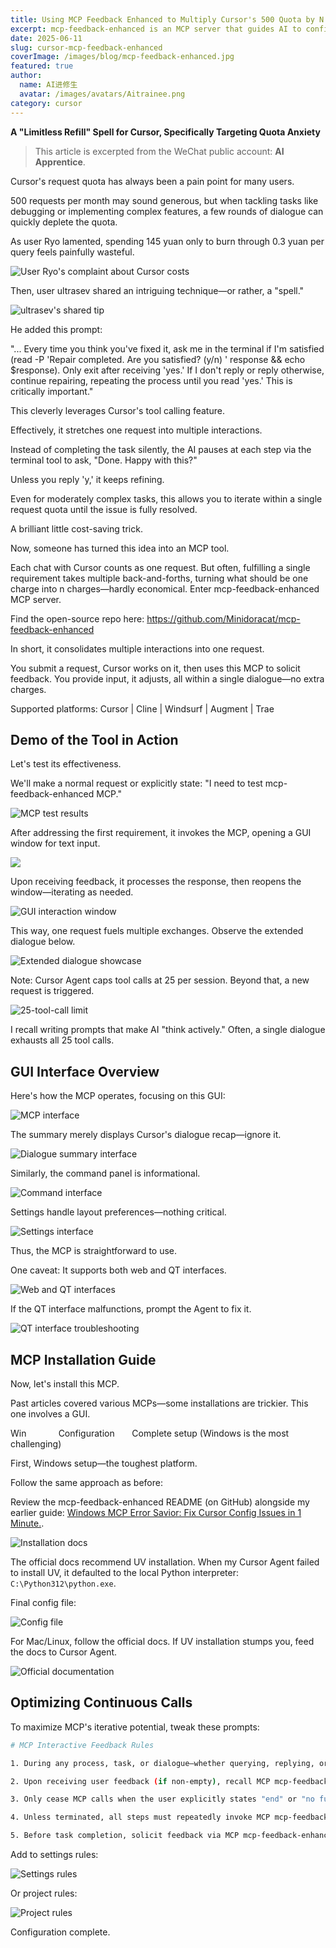 ```yaml
---
title: Using MCP Feedback Enhanced to Multiply Cursor's 500 Quota by N Times
excerpt: mcp-feedback-enhanced is an MCP server that guides AI to confirm with users rather than making speculative operations, consolidating multiple tool calls into a single feedback-oriented request, significantly reducing platform costs while boosting development efficiency.
date: 2025-06-11
slug: cursor-mcp-feedback-enhanced
coverImage: /images/blog/mcp-feedback-enhanced.jpg
featured: true
author:
  name: AI进修生
  avatar: /images/avatars/Aitrainee.png
category: cursor
---
```


**A "Limitless Refill" Spell for Cursor, Specifically Targeting Quota Anxiety**

> This article is excerpted from the WeChat public account: **AI Apprentice**.

Cursor's request quota has always been a pain point for many users.

500 requests per month may sound generous, but when tackling tasks like debugging or implementing complex features, a few rounds of dialogue can quickly deplete the quota.

As user Ryo lamented, spending 145 yuan only to burn through 0.3 yuan per query feels painfully wasteful.

![User Ryo's complaint about Cursor costs](/images/blog/mcp-feedback-enhanced-1.webp)

Then, user ultrasev shared an intriguing technique—or rather, a "spell."

![ultrasev's shared tip](/images/blog/mcp-feedback-enhanced-2.webp)

He added this prompt:

"... Every time you think you've fixed it, ask me in the terminal if I'm satisfied (read -P 'Repair completed. Are you satisfied? (y/n) ' response && echo $response). Only exit after receiving 'yes.' If I don't reply or reply otherwise, continue repairing, repeating the process until you read 'yes.' This is critically important."

This cleverly leverages Cursor's tool calling feature.

Effectively, it stretches one request into multiple interactions.

Instead of completing the task silently, the AI pauses at each step via the terminal tool to ask, "Done. Happy with this?"

Unless you reply 'y,' it keeps refining.

Even for moderately complex tasks, this allows you to iterate within a single request quota until the issue is fully resolved.

A brilliant little cost-saving trick.

Now, someone has turned this idea into an MCP tool.

Each chat with Cursor counts as one request. But often, fulfilling a single requirement takes multiple back-and-forths, turning what should be one charge into n charges—hardly economical. Enter mcp-feedback-enhanced MCP server.

Find the open-source repo here: https://github.com/Minidoracat/mcp-feedback-enhanced

In short, it consolidates multiple interactions into one request.

You submit a request, Cursor works on it, then uses this MCP to solicit feedback. You provide input, it adjusts, all within a single dialogue—no extra charges.

Supported platforms: Cursor | Cline | Windsurf | Augment | Trae

## Demo of the Tool in Action

Let's test its effectiveness.

We'll make a normal request or explicitly state: "I need to test mcp-feedback-enhanced MCP."

![MCP test results](/images/blog/mcp-feedback-enhanced-3.webp)

After addressing the first requirement, it invokes the MCP, opening a GUI window for text input.

![](/images/blog/mcp-feedback-enhanced-4.webp)

Upon receiving feedback, it processes the response, then reopens the window—iterating as needed.

![GUI interaction window](/images/blog/mcp-feedback-enhanced-5.webp)

This way, one request fuels multiple exchanges. Observe the extended dialogue below.

![Extended dialogue showcase](/images/blog/mcp-feedback-enhanced-6.gif)

Note: Cursor Agent caps tool calls at 25 per session. Beyond that, a new request is triggered.

![25-tool-call limit](/images/blog/mcp-feedback-enhanced-7.webp)

I recall writing prompts that make AI "think actively." Often, a single dialogue exhausts all 25 tool calls.

## GUI Interface Overview

Here's how the MCP operates, focusing on this GUI:

![MCP interface](/images/blog/mcp-feedback-enhanced-10.webp)

The summary merely displays Cursor's dialogue recap—ignore it.

![Dialogue summary interface](/images/blog/mcp-feedback-enhanced-11.webp)

Similarly, the command panel is informational.

![Command interface](/images/blog/mcp-feedback-enhanced-12.webp)

Settings handle layout preferences—nothing critical.

![Settings interface](/images/blog/mcp-feedback-enhanced-13.webp)

Thus, the MCP is straightforward to use.

One caveat: It supports both web and QT interfaces.

![Web and QT interfaces](/images/blog/mcp-feedback-enhanced-14.webp)

If the QT interface malfunctions, prompt the Agent to fix it.

![QT interface troubleshooting](/images/blog/mcp-feedback-enhanced-15.webp)

## MCP Installation Guide

Now, let's install this MCP.

Past articles covered various MCPs—some installations are trickier. This one involves a GUI.

Win             Configuration       Complete setup (Windows is the most challenging)

First, Windows setup—the toughest platform.

Follow the same approach as before:

Review the mcp-feedback-enhanced README (on GitHub) alongside my earlier guide: [Windows MCP Error Savior: Fix Cursor Config Issues in 1 Minute.](https://mp.weixin.qq.com/s?__biz=MzkyMzY1NTM0Mw==&mid=2247501961&idx=1&sn=70d538d8db272b2d317841887cdeeca6&scene=21#wechat_redirect).

![Installation docs](/images/blog/mcp-feedback-enhanced-16.png)

The official docs recommend UV installation. When my Cursor Agent failed to install UV, it defaulted to the local Python interpreter: `C:\Python312\python.exe`.

Final config file:

![Config file](/images/blog/mcp-feedback-enhanced-17.webp)

For Mac/Linux, follow the official docs. If UV installation stumps you, feed the docs to Cursor Agent.

![Official documentation](/images/blog/mcp-feedback-enhanced-18.webp)

## Optimizing Continuous Calls

To maximize MCP's iterative potential, tweak these prompts:

```bash
# MCP Interactive Feedback Rules

1. During any process, task, or dialogue—whether querying, replying, or completing a milestone—always invoke MCP mcp-feedback-enhanced.

2. Upon receiving user feedback (if non-empty), recall MCP mcp-feedback-enhanced and adapt behavior accordingly.

3. Only cease MCP calls when the user explicitly states "end" or "no further interaction needed," marking process completion.

4. Unless terminated, all steps must repeatedly invoke MCP mcp-feedback-enhanced.

5. Before task completion, solicit feedback via MCP mcp-feedback-enhanced.
```

Add to settings rules:

![Settings rules](/images/blog/mcp-feedback-enhanced-19.webp)

Or project rules:

![Project rules](/images/blog/mcp-feedback-enhanced-20.webp)

Configuration complete.
